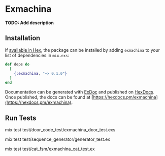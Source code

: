 # Exmachina

**TODO: Add description**

## Installation

If [available in Hex](https://hex.pm/docs/publish), the package can be installed
by adding `exmachina` to your list of dependencies in `mix.exs`:

```elixir
def deps do
  [
    {:exmachina, "~> 0.1.0"}
  ]
end
```

Documentation can be generated with [ExDoc](https://github.com/elixir-lang/ex_doc)
and published on [HexDocs](https://hexdocs.pm). Once published, the docs can
be found at [https://hexdocs.pm/exmachina](https://hexdocs.pm/exmachina).

## Run Tests

mix test test/door_code_test/exmachina_door_test.exs

mix test test/sequence_generator/generator_test.ex 

mix test test/cat_fsm/exmachina_cat_test.ex 